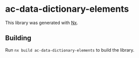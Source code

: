# ac-data-dictionary-elements

This library was generated with [Nx](https://nx.dev).

## Building

Run `nx build ac-data-dictionary-elements` to build the library.

